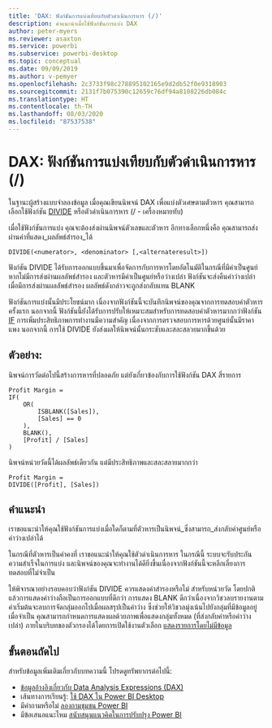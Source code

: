 ```yaml
---
title: 'DAX: ฟังก์ชันการแบ่งเทียบกับตัวดำเนินการหาร (/)'
description: คำแนะนำเมื่อใช้ฟังก์ชันการแบ่ง DAX
author: peter-myers
ms.reviewer: asaxton
ms.service: powerbi
ms.subservice: powerbi-desktop
ms.topic: conceptual
ms.date: 09/09/2019
ms.author: v-pemyer
ms.openlocfilehash: 2c3733f98c278895102165e9d2db52f0e9318903
ms.sourcegitcommit: 2131f7b075390c12659c76df94a8108226db084c
ms.translationtype: HT
ms.contentlocale: th-TH
ms.lasthandoff: 08/03/2020
ms.locfileid: "87537538"
---
```

# <a name="dax-divide-function-vs-divide-operator-"></a>DAX: ฟังก์ชันการแบ่งเทียบกับตัวดำเนินการหาร (/)

ในฐานะผู้สร้างแบบจำลองข้อมูล เมื่อคุณเขียนนิพจน์ DAX เพื่อแบ่งตัวเศษตามตัวหาร คุณสามารถเลือกใช้ฟังก์ชัน [DIVIDE](/dax/divide-function-dax) หรือตัวดำเนินการหาร (/ - เครื่องหมายทับ)

เมื่อใช้ฟังก์ชันการแบ่ง คุณจะต้องส่งผ่านนิพจน์ตัวเลขและตัวหาร อีกทางเลือกหนึ่งคือ คุณสามารถส่งผ่านค่าที่แสดง_ผลลัพธ์สำรอง_ได้

```dax
DIVIDE(<numerator>, <denominator> [,<alternateresult>])
```

ฟังก์ชัน DIVIDE ได้รับการออกแบบขึ้นมาเพื่อจัดการกับการหารโดยอัตโนมัติในกรณีที่มีค่าเป็นศูนย์ หากไม่มีการส่งผ่านผลลัพธ์สำรอง และตัวหารมีค่าเป็นศูนย์หรือว่างเปล่า ฟังก์ชันจะส่งคืนค่าว่างเปล่า เมื่อมีการส่งผ่านผลลัพธ์สำรอง ผลลัพธ์ดังกล่าวจะถูกส่งกลับแทน BLANK

ฟังก์ชันการแบ่งนั้นมีประโยชน์มาก เนื่องจากฟังก์ชันนี้จะบันทึกนิพจน์ของคุณจากการทดสอบค่าตัวหารครั้งแรก นอกจากนี้ ฟังก์ชันนี้ยังได้รับการปรับให้เหมาะสมสำหรับการทดสอบค่าตัวหารมากกว่าฟังก์ชัน [IF](/dax/if-function-dax) การเพิ่มประสิทธิภาพการทำงานมีความสำคัญ เนื่องจากการตรวจสอบการหารด้วยศูนย์นั้นมีราคาแพง นอกจากนี้ การใช้ DIVIDE ยังส่งผลให้นิพจน์นั้นกระชับและสละสลวยมากขึ้นด้วย

## <a name="example"></a>ตัวอย่าง:

นิพจน์การวัดต่อไปนี้สร้างการหารที่ปลอดภัย แต่ยังเกี่ยวข้องกับการใช้ฟังก์ชัน DAX สี่รายการ

```dax
Profit Margin =
IF(
    OR(
        ISBLANK([Sales]),
        [Sales] == 0
    ),
    BLANK(),
    [Profit] / [Sales]
)
```

นิพจน์หน่วยวัดนี้ได้ผลลัพธ์เดียวกัน แต่มีประสิทธิภาพและสละสลายมากกว่า

```dax
Profit Margin =
DIVIDE([Profit], [Sales])
```

## <a name="recommendations"></a>คำแนะนำ

เราขอแนะนำให้คุณใช้ฟังก์ชันการแบ่งเมื่อใดก็ตามที่ตัวหารเป็นนิพจน์_ซึ่งสามารถ_ส่งกลับค่าศูนย์หรือค่าว่างเปล่าได้

ในกรณีที่ตัวหารเป็นค่าคงที่ เราขอแนะนำให้คุณใช้ตัวดำเนินการหาร ในกรณีนี้ ระบบจะรับประกันความสำเร็จในการแบ่ง และนิพจน์ของคุณจะทำงานได้ดียิ่งขึ้นเนื่องจากฟังก์ชันนี้จะหลีกเลี่ยงการทดสอบที่ไม่จำเป็น

ให้พิจารณาอย่างรอบคอบว่าฟังก์ชัน DIVIDE ควรแสดงค่าสำรองหรือไม่ สำหรับหน่วยวัด โดยปกติแล้วการแสดงค่าว่างถือเป็นการออกแบบที่ดีกว่า การแสดง BLANK ดีกว่าเนื่องจากวิชวลบรายงานตามค่าเริ่มต้นจะลบการจัดกลุ่มออกไปเมื่อผลสรุปเป็นค่าว่าง ซึ่งช่วยให้วิชวลมุ่งเน้นไปยังกลุ่มที่มีข้อมูลอยู่ เมื่อจำเป็น คุณสามารถกำหนดการแสดงผลด้วยภาพเพื่อแสดงกลุ่มทั้งหมด (ที่ส่งกลับค่าหรือค่าว่างเปล่า) ภายในบริบทของตัวกรองได้โดยการเปิดใช้งานตัวเลือก [แสดงรายการโดยไม่มีข้อมูล](../create-reports/desktop-show-items-no-data.md)

## <a name="next-steps"></a>ขั้นตอนถัดไป

สำหรับข้อมูลเพิ่มเติมเกี่ยวกับบทความนี้ โปรดดูทรัพยากรต่อไปนี้:

- [ข้อมูลอ้างอิงเกี่ยวกับ Data Analysis Expressions (DAX)](/dax/)
- เส้นทางการเรียนรู้: [ใช้ DAX ใน Power BI Desktop](https://docs.microsoft.com/learn/paths/dax-power-bi/)
- มีคำถามหรือไม่ [ลองถามชุมชน Power BI](https://community.powerbi.com/)
- มีข้อเสนอแนะไหม [สนับสนุนแนวคิดในการปรับปรุง Power BI](https://ideas.powerbi.com)
